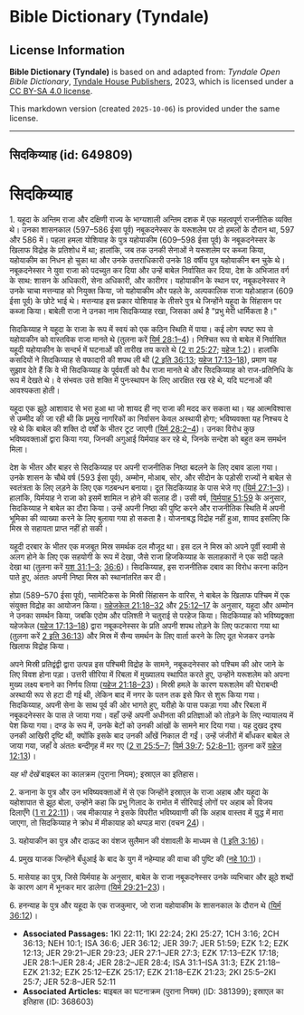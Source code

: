 # Bible Dictionary (Tyndale)

## License Information

**Bible Dictionary (Tyndale)** is based on and adapted from: _Tyndale Open Bible Dictionary_, [Tyndale House Publishers](https://tyndaleopenresources.com/), 2023, which is licensed under a [CC BY-SA 4.0 license](https://creativecommons.org/licenses/by-sa/4.0/legalcode.en).

This markdown version (created `2025-10-06`) is provided under the same license.



--------------------------------

## सिदकिय्याह (id: 649809)

सिदकिय्याह
==========

1\. यहूदा के अन्तिम राजा और दक्षिणी राज्य के भाग्यशाली अन्तिम दशक में एक महत्वपूर्ण राजनीतिक व्यक्ति थे। उनका शासनकाल (597–586 ईसा पूर्व) नबूकदनेस्सर के यरूशलेम पर दो हमलों के दौरान था, 597 और 586 में। पहला हमला योशियाह के पुत्र यहोयाकीम (609–598 ईसा पूर्व) के नबूकदनेस्सर के खिलाफ विद्रोह के प्रतिशोध में था; हालांकि, जब तक उनकी सेनाओं ने यरूशलेम पर कब्जा किया, यहोयाकीम का निधन हो चुका था और उनके उत्तराधिकारी उनके 18 वर्षीय पुत्र यहोयाकीन बन चुके थे। नबूकदनेस्सर ने युवा राजा को पदच्युत कर दिया और उन्हें बाबेल निर्वासित कर दिया, देश के अभिजात वर्ग के साथ: शासन के अधिकारी, सेना अधिकारी, और कारीगर। यहोयाकीन के स्थान पर, नबूकदनेस्सर ने उनके चाचा मत्तन्याह को नियुक्त किया, जो यहोयाकीम और पहले के, अल्पकालिक राजा यहोआहाज (609 ईसा पूर्व) के छोटे भाई थे। मत्तन्याह इस प्रकार योशियाह के तीसरे पुत्र थे जिन्होंने यहूदा के सिंहासन पर कब्जा किया। बाबेली राजा ने उनका नाम सिदकिय्याह रखा, जिसका अर्थ है "प्रभु मेरी धार्मिकता है।"

सिदकिय्याह ने यहूदा के राजा के रूप में स्वयं को एक कठिन स्थिति में पाया। कई लोग स्पष्ट रूप से यहोयाकीन को वास्तविक राजा मानते थे (तुलना करें [यिर्म 28:1–4](https://ref.ly/Jer28:1-Jer28:4))। निश्चित रूप से बाबेल में निर्वासित यहूदी यहोयाकीन के सन्दर्भ में घटनाओं की तारीख तय करते थे ([2 रा 25:27](https://ref.ly/2Kgs25:27); [यहेज 1:2](https://ref.ly/Ezek1:2))। हालांकि कसदियों ने सिदकिय्याह से वफादारी की शपथ ली थी ([2 इति 36:13](https://ref.ly/2Chr36:13); [यहेज 17:13–18](https://ref.ly/Ezek17:13-Ezek17:18)), प्रमाण यह सुझाव देते हैं कि वे भी सिदकिय्याह के पूर्ववर्ती को वैध राजा मानते थे और सिदकिय्याह को राज\-प्रतिनिधि के रूप में देखते थे। वे संभवतः उसे शक्ति में पुनःस्थापन के लिए आरक्षित रख रहे थे, यदि घटनाओं की आवश्यकता होती।

यहूदा एक झूठे आशावाद से भरा हुआ था जो शायद ही नए राजा की मदद कर सकता था। यह आत्मविश्वास से उम्मीद की जा रही थी कि प्रमुख नागरिकों का निर्वासन केवल अस्थायी होगा; भविष्यवक्ता यह निश्चय दे रहे थे कि बाबेल की शक्ति दो वर्षों के भीतर टूट जाएगी ([यिर्म 28:2–4](https://ref.ly/Jer28:2-Jer28:4))। उनका विरोध कुछ भविष्यवक्ताओं द्वारा किया गया, जिनकी अगुआई यिर्मयाह कर रहे थे, जिनके सन्देश को बहुत कम समर्थन मिला।

देश के भीतर और बाहर से सिदकिय्याह पर अपनी राजनीतिक निष्ठा बदलने के लिए दबाव डाला गया। उनके शासन के चौथे वर्ष (593 ईसा पूर्व), अम्मोन, मोआब, सोर, और सीदोन के पड़ोसी राज्यों ने बाबेल से स्वतंत्रता के लिए लड़ने के लिए एक गठबन्धन बनाया। दूत सिदकिय्याह के पास भेजे गए ([यिर्म 27:1–3](https://ref.ly/Jer27:1-Jer27:3))। हालांकि, यिर्मयाह ने राजा को इसमें शामिल न होने की सलाह दी। उसी वर्ष, [यिर्मयाह 51:59](https://ref.ly/Jer51:59) के अनुसार, सिदकिय्याह ने बाबेल का दौरा किया। उन्हें अपनी निष्ठा की पुष्टि करने और राजनीतिक स्थिति में अपनी भूमिका की व्याख्या करने के लिए बुलाया गया हो सकता है। योजनाबद्ध विद्रोह नहीं हुआ, शायद इसलिए कि मिस्र से सहायता प्राप्त नहीं हो सकी।

यहूदी दरबार के भीतर एक मजबूत मिस्र समर्थक दल मौजूद था। इस दल ने मिस्र को अपने पूर्वी स्वामी से अलग होने के लिए एक सहयोगी के रूप में देखा, जैसे राजा हिजकिय्याह के सलाहकारों ने एक सदी पहले देखा था (तुलना करें [यश 31:1–3](https://ref.ly/Isa31:1-Isa31:3); [36:6](https://ref.ly/Isa36:6))। सिदकिय्याह, इस राजनीतिक दबाव का विरोध करना कठिन पाते हुए, अंततः अपनी निष्ठा मिस्र को स्थानांतरित कर दी।

होप्रा (589–570 ईसा पूर्व), प्सामेटिकस के मिस्री सिंहासन के वारिस, ने बाबेल के खिलाफ पश्चिम में एक संयुक्त विद्रोह का आयोजन किया। [यहेजकेल 21:18–32](https://ref.ly/Ezek21:18-Ezek21:32) और [25:12–17](https://ref.ly/Ezek25:12-Ezek25:17) के अनुसार, यहूदा और अम्मोन ने उनका समर्थन किया, जबकि एदोम और पलिश्ती ने चतुराई से परहेज किया। सिदकिय्याह को भविष्यद्वक्ता यहेजकेल ([यहेज 17:13–18](https://ref.ly/Ezek17:13-Ezek17:18)) द्वारा नबूकदनेस्सर के प्रति अपनी शपथ तोड़ने के लिए फटकारा गया था (तुलना करें [2 इति 36:13](https://ref.ly/2Chr36:13)) और मिस्र में सैन्य समर्थन के लिए वार्ता करने के लिए दूत भेजकर उनके खिलाफ विद्रोह किया।

अपने मिस्री प्रतिद्वंद्वी द्वारा उत्पन्न इस पश्चिमी विद्रोह के सामने, नबूकदनेस्सर को पश्चिम की ओर जाने के लिए विवश होना पड़ा। उत्तरी सीरिया में रिबला में मुख्यालय स्थापित करते हुए, उन्होंने यरूशलेम को अपना मुख्य लक्ष्य बनाने का निर्णय लिया ([यहेज 21:18–23](https://ref.ly/Ezek21:18-Ezek21:23))। मिस्री हमले के कारण यरूशलेम की घेराबन्दी अस्थायी रूप से हटा दी गई थी, लेकिन बाद में नगर के पतन तक इसे फिर से शुरू किया गया। सिदकिय्याह, अपनी सेना के साथ पूर्व की ओर भागते हुए, यरीहो के पास पकड़ा गया और रिबला में नबूकदनेस्सर के पास ले जाया गया। वहाँ उन्हें अपनी अधीनता की प्रतिज्ञाओं को तोड़ने के लिए न्यायालय में पेश किया गया। दण्ड के रूप में, उनके बेटों को उनकी आंखों के सामने मार दिया गया। यह दुखद दृश्य उनकी आखिरी दृष्टि थी, क्योंकि इसके बाद उनकी आँखें निकाल दी गईं। उन्हें जंजीरों में बाँधकर बाबेल ले जाया गया, जहाँ वे अंततः बन्दीगृह में मर गए ([2 रा 25:5–7](https://ref.ly/2Kgs25:5-2Kgs25:7); [यिर्म 39:7](https://ref.ly/Jer39:7); [52:8–11](https://ref.ly/Jer52:8-Jer52:11); तुलना करें [यहेज 12:13](https://ref.ly/Ezek12:13))।

*यह भी देखें* बाइबल का कालक्रम (पुराना नियम); इस्राएल का इतिहास।

2\. कनाना के पुत्र और उन भविष्यवक्ताओं में से एक जिन्होंने इस्राएल के राजा अहाब और यहूदा के यहोशापात से झूठ बोला, उन्होंने कहा कि प्रभु गिलाद के रामोत में सीरियाई लोगों पर अहाब को विजय दिलाएँगे ([1 रा 22:11](https://ref.ly/1Kgs22:11))। जब मीकायाह ने इसके विपरीत भविष्यवाणी की कि अहाब वास्तव में युद्ध में मारा जाएगा, तो सिदकिय्याह ने क्रोध में मीकायाह को थप्पड़ मारा (वचन [24](https://ref.ly/1Kgs22:24))।

3\. यहोयाकीन का पुत्र और दाऊद का वंशज सुलैमान की वंशावली के माध्यम से ([1 इति 3:16](https://ref.ly/1Chr3:16))।

4\. प्रमुख याजक जिन्होंने बँधुआई के बाद के युग में नहेम्याह की वाचा की पुष्टि की ([नहे 10:1](https://ref.ly/Neh10:1))।

5\. मासेयाह का पुत्र, जिसे यिर्मयाह के अनुसार, बाबेल के राजा नबूकदनेस्सर उनके व्यभिचार और झूठे शब्दों के कारण आग में भूनकर मार डालेगा ([यिर्म 29:21–23](https://ref.ly/Jer29:21-Jer29:23))।

6\. हनन्याह के पुत्र और यहूदा के एक राजकुमार, जो राजा यहोयाकीम के शासनकाल के दौरान थे ([यिर्म 36:12](https://ref.ly/Jer36:12))।

* **Associated Passages:** 1KI 22:11; 1KI 22:24; 2KI 25:27; 1CH 3:16; 2CH 36:13; NEH 10:1; ISA 36:6; JER 36:12; JER 39:7; JER 51:59; EZK 1:2; EZK 12:13; JER 29:21–JER 29:23; JER 27:1–JER 27:3; EZK 17:13–EZK 17:18; JER 28:1–JER 28:4; JER 28:2–JER 28:4; ISA 31:1–ISA 31:3; EZK 21:18–EZK 21:32; EZK 25:12–EZK 25:17; EZK 21:18–EZK 21:23; 2KI 25:5–2KI 25:7; JER 52:8–JER 52:11
* **Associated Articles:** बाइबल का घटनाक्रम (पुराना नियम) (ID: 381399); इस्राएल का इतिहास  (ID: 368603)

